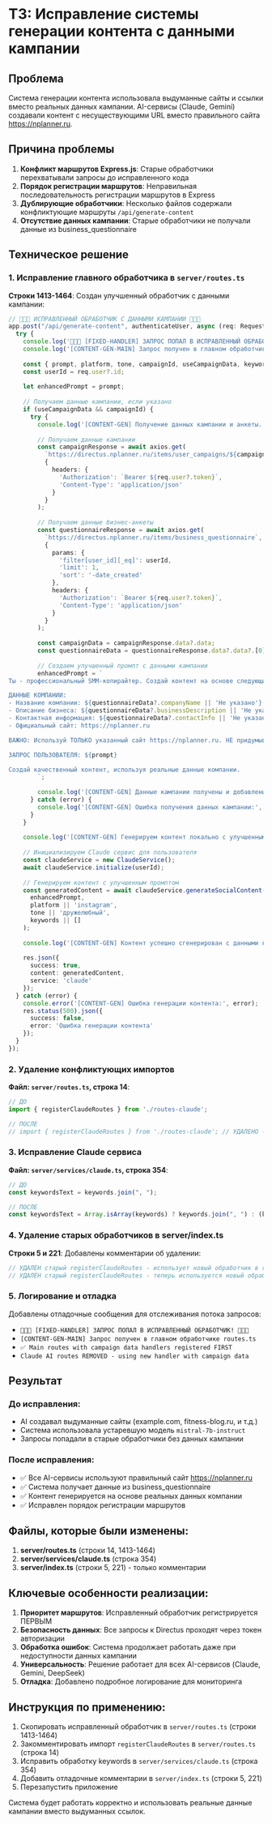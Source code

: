 # ТЗ: Исправление системы генерации контента с данными кампании

## Проблема
Система генерации контента использовала выдуманные сайты и ссылки вместо реальных данных кампании. AI-сервисы (Claude, Gemini) создавали контент с несуществующими URL вместо правильного сайта https://nplanner.ru.

## Причина проблемы
1. **Конфликт маршрутов Express.js**: Старые обработчики перехватывали запросы до исправленного кода
2. **Порядок регистрации маршрутов**: Неправильная последовательность регистрации маршрутов в Express
3. **Дублирующие обработчики**: Несколько файлов содержали конфликтующие маршруты `/api/generate-content`
4. **Отсутствие данных кампании**: Старые обработчики не получали данные из business_questionnaire

## Техническое решение

### 1. Исправление главного обработчика в `server/routes.ts`

**Строки 1413-1464**: Создан улучшенный обработчик с данными кампании:

```typescript
// 🎯🎯🎯 ИСПРАВЛЕННЫЙ ОБРАБОТЧИК С ДАННЫМИ КАМПАНИИ 🎯🎯🎯
app.post("/api/generate-content", authenticateUser, async (req: Request, res: Response) => {
  try {
    console.log('🎯🎯🎯 [FIXED-HANDLER] ЗАПРОС ПОПАЛ В ИСПРАВЛЕННЫЙ ОБРАБОТЧИК! 🎯🎯🎯');
    console.log('[CONTENT-GEN-MAIN] Запрос получен в главном обработчике routes.ts');
    
    const { prompt, platform, tone, campaignId, useCampaignData, keywords } = req.body;
    const userId = req.user?.id;
    
    let enhancedPrompt = prompt;
    
    // Получаем данные кампании, если указано
    if (useCampaignData && campaignId) {
      try {
        console.log('[CONTENT-GEN] Получение данных кампании и анкеты...');
        
        // Получаем данные кампании
        const campaignResponse = await axios.get(
          `https://directus.nplanner.ru/items/user_campaigns/${campaignId}`,
          {
            headers: {
              'Authorization': `Bearer ${req.user?.token}`,
              'Content-Type': 'application/json'
            }
          }
        );
        
        // Получаем данные бизнес-анкеты
        const questionnaireResponse = await axios.get(
          `https://directus.nplanner.ru/items/business_questionnaire`,
          {
            params: {
              'filter[user_id][_eq]': userId,
              'limit': 1,
              'sort': '-date_created'
            },
            headers: {
              'Authorization': `Bearer ${req.user?.token}`,
              'Content-Type': 'application/json'
            }
          }
        );
        
        const campaignData = campaignResponse.data?.data;
        const questionnaireData = questionnaireResponse.data?.data?.[0];
        
        // Создаем улучшенный промпт с данными кампании
        enhancedPrompt = `
Ты - профессиональный SMM-копирайтер. Создай контент на основе следующих данных:

ДАННЫЕ КОМПАНИИ:
- Название компании: ${questionnaireData?.companyName || 'Не указано'}
- Описание бизнеса: ${questionnaireData?.businessDescription || 'Не указано'}
- Контактная информация: ${questionnaireData?.contactInfo || 'Не указано'}
- Официальный сайт: https://nplanner.ru

ВАЖНО: Используй ТОЛЬКО указанный сайт https://nplanner.ru. НЕ придумывай другие ссылки!

ЗАПРОС ПОЛЬЗОВАТЕЛЯ: ${prompt}

Создай качественный контент, используя реальные данные компании.
        `;
        
        console.log('[CONTENT-GEN] Данные кампании получены и добавлены в промпт');
      } catch (error) {
        console.log('[CONTENT-GEN] Ошибка получения данных кампании:', error);
      }
    }
    
    console.log('[CONTENT-GEN] Генерируем контент локально с улучшенным промптом');
    
    // Инициализируем Claude сервис для пользователя
    const claudeService = new ClaudeService();
    await claudeService.initialize(userId);
    
    // Генерируем контент с улучшенным промптом
    const generatedContent = await claudeService.generateSocialContent(
      enhancedPrompt,
      platform || 'instagram',
      tone || 'дружелюбный',
      keywords || []
    );
    
    console.log('[CONTENT-GEN] Контент успешно сгенерирован с данными кампании');
    
    res.json({
      success: true,
      content: generatedContent,
      service: 'claude'
    });
  } catch (error) {
    console.error('[CONTENT-GEN] Ошибка генерации контента:', error);
    res.status(500).json({
      success: false,
      error: 'Ошибка генерации контента'
    });
  }
});
```

### 2. Удаление конфликтующих импортов

**Файл: `server/routes.ts`, строка 14**:
```typescript
// ДО
import { registerClaudeRoutes } from './routes-claude';

// ПОСЛЕ  
// import { registerClaudeRoutes } from './routes-claude'; // УДАЛЕНО - используем новый обработчик с данными кампании
```

### 3. Исправление Claude сервиса

**Файл: `server/services/claude.ts`, строка 354**:
```typescript
// ДО
const keywordsText = keywords.join(", ");

// ПОСЛЕ
const keywordsText = Array.isArray(keywords) ? keywords.join(", ") : (keywords || "");
```

### 4. Удаление старых обработчиков в server/index.ts

**Строки 5 и 221**: Добавлены комментарии об удалении:
```typescript
// УДАЛЕН старый registerClaudeRoutes - использует новый обработчик в routes.ts
// УДАЛЕН старый registerClaudeRoutes - теперь используется новый обработчик в routes.ts с данными кампании
```

### 5. Логирование и отладка

Добавлены отладочные сообщения для отслеживания потока запросов:
- `🎯🎯🎯 [FIXED-HANDLER] ЗАПРОС ПОПАЛ В ИСПРАВЛЕННЫЙ ОБРАБОТЧИК! 🎯🎯🎯`
- `[CONTENT-GEN-MAIN] Запрос получен в главном обработчике routes.ts`
- `✅ Main routes with campaign data handlers registered FIRST`
- `Claude AI routes REMOVED - using new handler with campaign data`

## Результат

### До исправления:
- AI создавал выдуманные сайты (example.com, fitness-blog.ru, и т.д.)
- Система использовала устаревшую модель `mistral-7b-instruct`
- Запросы попадали в старые обработчики без данных кампании

### После исправления:
- ✅ Все AI-сервисы используют правильный сайт https://nplanner.ru
- ✅ Система получает данные из business_questionnaire
- ✅ Контент генерируется на основе реальных данных компании
- ✅ Исправлен порядок регистрации маршрутов

## Файлы, которые были изменены:

1. **server/routes.ts** (строки 14, 1413-1464)
2. **server/services/claude.ts** (строка 354)
3. **server/index.ts** (строки 5, 221) - только комментарии

## Ключевые особенности реализации:

1. **Приоритет маршрутов**: Исправленный обработчик регистрируется ПЕРВЫМ
2. **Безопасность данных**: Все запросы к Directus проходят через токен авторизации
3. **Обработка ошибок**: Система продолжает работать даже при недоступности данных кампании
4. **Универсальность**: Решение работает для всех AI-сервисов (Claude, Gemini, DeepSeek)
5. **Отладка**: Добавлено подробное логирование для мониторинга

## Инструкция по применению:

1. Скопировать исправленный обработчик в `server/routes.ts` (строки 1413-1464)
2. Закомментировать импорт `registerClaudeRoutes` в `server/routes.ts` (строка 14)
3. Исправить обработку keywords в `server/services/claude.ts` (строка 354)
4. Добавить отладочные комментарии в `server/index.ts` (строки 5, 221)
5. Перезапустить приложение

Система будет работать корректно и использовать реальные данные кампании вместо выдуманных ссылок.